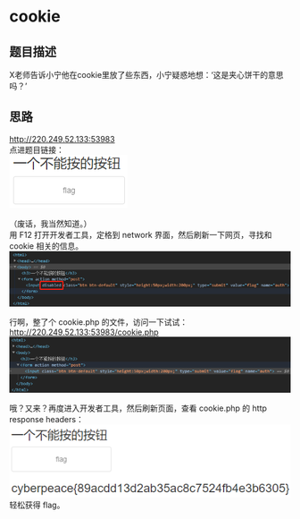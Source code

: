 # cookie
## 题目描述
X老师告诉小宁他在cookie里放了些东西，小宁疑惑地想：‘这是夹心饼干的意思吗？’

## 思路

http://220.249.52.133:53983  
点进题目链接：  
![avatar](./picture/cookie_1.png)  

（废话，我当然知道。）  
用 F12 打开开发者工具，定格到 network 界面，然后刷新一下网页，寻找和 cookie 相关的信息。  
![avatar](./picture/cookie_2.png)  

行啊，整了个 cookie.php 的文件，访问一下试试：  
http://220.249.52.133:53983/cookie.php  
![avatar](./picture/cookie_3.png)  

哦？又来？再度进入开发者工具，然后刷新页面，查看 cookie.php 的 http response headers：  
![avatar](./picture/cookie_4.png)  
轻松获得 flag。
